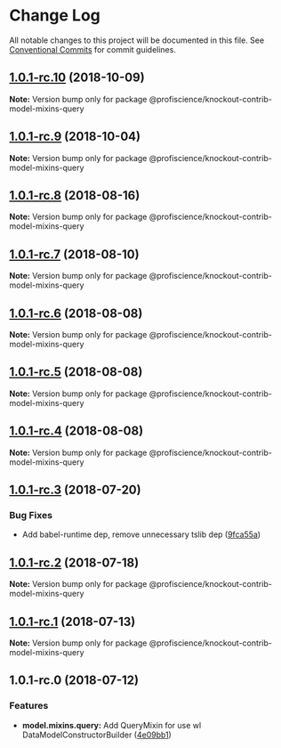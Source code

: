 # Change Log

All notable changes to this project will be documented in this file.
See [Conventional Commits](https://conventionalcommits.org) for commit guidelines.

## [1.0.1-rc.10](https://github.com/Profiscience/knockout-contrib/compare/@profiscience/knockout-contrib-model-mixins-query@1.0.1-rc.9...@profiscience/knockout-contrib-model-mixins-query@1.0.1-rc.10) (2018-10-09)

**Note:** Version bump only for package @profiscience/knockout-contrib-model-mixins-query

<a name="1.0.1-rc.9"></a>

## [1.0.1-rc.9](https://github.com/Profiscience/knockout-contrib/compare/@profiscience/knockout-contrib-model-mixins-query@1.0.1-rc.8...@profiscience/knockout-contrib-model-mixins-query@1.0.1-rc.9) (2018-10-04)

**Note:** Version bump only for package @profiscience/knockout-contrib-model-mixins-query

<a name="1.0.1-rc.8"></a>

## [1.0.1-rc.8](https://github.com/Profiscience/knockout-contrib/compare/@profiscience/knockout-contrib-model-mixins-query@1.0.1-rc.7...@profiscience/knockout-contrib-model-mixins-query@1.0.1-rc.8) (2018-08-16)

**Note:** Version bump only for package @profiscience/knockout-contrib-model-mixins-query

<a name="1.0.1-rc.7"></a>

## [1.0.1-rc.7](https://github.com/Profiscience/knockout-contrib/compare/@profiscience/knockout-contrib-model-mixins-query@1.0.1-rc.6...@profiscience/knockout-contrib-model-mixins-query@1.0.1-rc.7) (2018-08-10)

**Note:** Version bump only for package @profiscience/knockout-contrib-model-mixins-query

<a name="1.0.1-rc.6"></a>

## [1.0.1-rc.6](https://github.com/Profiscience/knockout-contrib/compare/@profiscience/knockout-contrib-model-mixins-query@1.0.1-rc.5...@profiscience/knockout-contrib-model-mixins-query@1.0.1-rc.6) (2018-08-08)

**Note:** Version bump only for package @profiscience/knockout-contrib-model-mixins-query

<a name="1.0.1-rc.5"></a>

## [1.0.1-rc.5](https://github.com/Profiscience/knockout-contrib/compare/@profiscience/knockout-contrib-model-mixins-query@1.0.1-rc.4...@profiscience/knockout-contrib-model-mixins-query@1.0.1-rc.5) (2018-08-08)

**Note:** Version bump only for package @profiscience/knockout-contrib-model-mixins-query

<a name="1.0.1-rc.4"></a>

## [1.0.1-rc.4](https://github.com/Profiscience/knockout-contrib/compare/@profiscience/knockout-contrib-model-mixins-query@1.0.1-rc.3...@profiscience/knockout-contrib-model-mixins-query@1.0.1-rc.4) (2018-08-08)

**Note:** Version bump only for package @profiscience/knockout-contrib-model-mixins-query

<a name="1.0.1-rc.3"></a>

## [1.0.1-rc.3](https://github.com/Profiscience/knockout-contrib/compare/@profiscience/knockout-contrib-model-mixins-query@1.0.1-rc.2...@profiscience/knockout-contrib-model-mixins-query@1.0.1-rc.3) (2018-07-20)

### Bug Fixes

- Add babel-runtime dep, remove unnecessary tslib dep ([9fca55a](https://github.com/Profiscience/knockout-contrib/commit/9fca55a))

<a name="1.0.1-rc.2"></a>

## [1.0.1-rc.2](https://github.com/Profiscience/knockout-contrib/compare/@profiscience/knockout-contrib-model-mixins-query@1.0.1-rc.1...@profiscience/knockout-contrib-model-mixins-query@1.0.1-rc.2) (2018-07-18)

**Note:** Version bump only for package @profiscience/knockout-contrib-model-mixins-query

<a name="1.0.1-rc.1"></a>

## [1.0.1-rc.1](https://github.com/Profiscience/knockout-contrib/compare/@profiscience/knockout-contrib-model-mixins-query@1.0.1-rc.0...@profiscience/knockout-contrib-model-mixins-query@1.0.1-rc.1) (2018-07-13)

**Note:** Version bump only for package @profiscience/knockout-contrib-model-mixins-query

<a name="1.0.1-rc.0"></a>

## 1.0.1-rc.0 (2018-07-12)

### Features

- **model.mixins.query:** Add QueryMixin for use wl DataModelConstructorBuilder ([4e09bb1](https://github.com/Profiscience/knockout-contrib/commit/4e09bb1))
